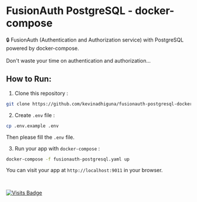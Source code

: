 # FusionAuth PostgreSQL - docker-compose

🔒 FusionAuth (Authentication and Authorization service) with PostgreSQL powered by docker-compose.
<br/>
<br/>
Don't waste your time on authentication and authorization...

## How to Run:

1) Clone this repository :
```bash
git clone https://github.com/kevinadhiguna/fusionauth-postgresql-docker
```

2) Create `.env` file :
```bash
cp .env.example .env
```

Then please fill the `.env` file.

3) Run your app with `docker-compose` :
```bash
docker-compose -f fusionauth-postgresql.yaml up
```

You can visit your app at `http://localhost:9011` in your browser.

<br/>

[![Visits Badge](https://badges.pufler.dev/visits/kevinadhiguna/fusionauth-postgresql-docker)](https://github.com/kevinadhiguna)
